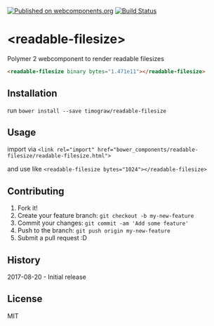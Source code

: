 [![Published on webcomponents.org](https://img.shields.io/badge/webcomponents.org-published-blue.svg)](https://www.webcomponents.org/element/timograw/readable-filesize) [![Build Status](https://travis-ci.org/timograw/readable-filesize.svg?branch=master)](https://travis-ci.org/timograw/readable-filesize)

# \<readable-filesize\>

Polymer 2 webcomponent to render readable filesizes

<!--
```
<custom-element-demo>
  <template>
    <script src="../webcomponentsjs/webcomponents-lite.js"></script>
    <link rel="import" href="readable-filesize.html">
    <readable-filesize binary bytes="1.471e11"></readable-filesize>
  </template>
</custom-element-demo>
```
-->
```html
<readable-filesize binary bytes="1.471e11"></readable-filesize>
```

## Installation

run `bower install --save timograw/readable-filesize`

## Usage

import via `<link rel="import" href="bower_components/readable-filesize/readable-filesize.html">`

and use like `<readable-filesize bytes="1024"></readable-filesize>`

## Contributing

1. Fork it!
2. Create your feature branch: `git checkout -b my-new-feature`
3. Commit your changes: `git commit -am 'Add some feature'`
4. Push to the branch: `git push origin my-new-feature`
5. Submit a pull request :D

## History

2017-08-20 - Initial release

## License

MIT